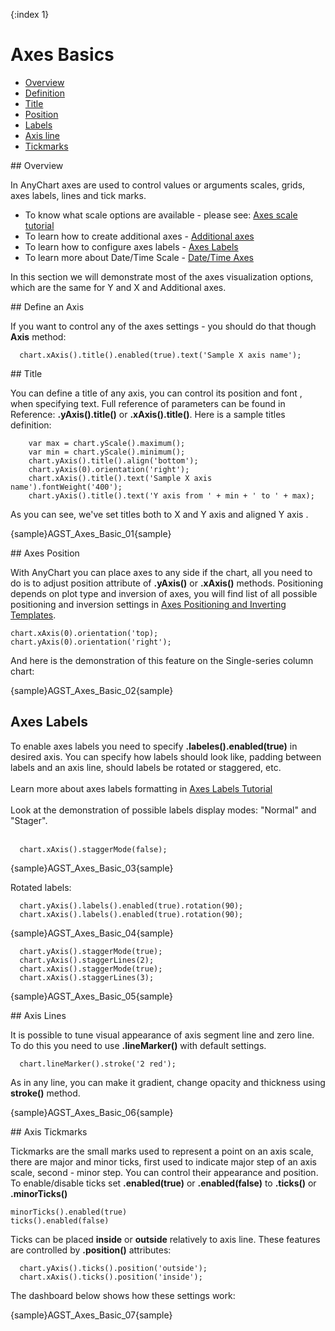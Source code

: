 {:index 1}
# Axes Basics

              
* [Overview](#overview)
* [Definition](#definition)
* [Title](#title)
* [Position](#position)
* [Labels](#labels)
* [Axis line](#axis-lines)
* [Tickmarks](#tickmarks)
<!--* [Keywords Reference](#keywords)-->

<a name="overview"/>
## Overview
   
In AnyChart axes are used to control values or arguments scales, grids, axes labels, lines and tick marks.
   
* To know what scale options are available - please see: [Axes scale tutorial](Scales)
* To learn how to create additional axes - [Additional axes](Additional-Axis)
* To learn how to configure axes labels - [Axes Labels](Axes_Labels_Formatting)
* To learn more about Date/Time Scale - [Date/Time Axes](Date_Time_Axes)

In this section we will demonstrate most of the axes visualization options, which are the same for Y and X and Additional axes.

<a name="definition"/>
## Define an Axis

If you want to control any of the axes settings - you should do that though **Axis** method:

```
  chart.xAxis().title().enabled(true).text('Sample X axis name');
```
<a name="title"/>
## Title

You can define a title of any axis, you can control its position and font <!--and use keywords-->, when specifying text. Full reference of parameters can be found in Reference: **.yAxis().title()** or **.xAxis().title()**. Here is a sample titles definition:

```
    var max = chart.yScale().maximum();
    var min = chart.yScale().minimum();
    chart.yAxis().title().align('bottom');
    chart.yAxis(0).orientation('right');
    chart.xAxis().title().text('Sample X axis name').fontWeight('400');
    chart.yAxis().title().text('Y axis from ' + min + ' to ' + max);
```

As you can see, we've set titles both to X and Y axis <!--made X axis title bold-->and aligned Y axis <!--and used {%DataPlotYMax} and %DataPlotYMin keywords-->.

<!--Full reference of available keywords is available in the end of this article: Keywords reference.

General formatting questions are answered in Text Formatting and Keywords section.

Learn how to format keywords in Number Formatting section.-->

{sample}AGST\_Axes\_Basic\_01{sample}

<a name="position"/>
## Axes Position

With AnyChart you can place axes to any side if the chart, all you need to do is to adjust position attribute of **.yAxis()** or **.xAxis()** methods. Positioning depends on plot type and inversion of axes, you will find list of all possible positioning and inversion settings in [Axes Positioning and Inverting Templates](Axes-Positioning).
```
chart.xAxis(0).orientation('top);
chart.yAxis(0).orientation('right');
```
And here is the demonstration of this feature on the Single-series column chart:

{sample}AGST\_Axes\_Basic\_02{sample}
<a name="labels"/>
## Axes Labels

To enable axes labels you need to specify **.labeles().enabled(true)** in desired axis. You can specify how labels should look like, padding between labels and an axis line, should labels be rotated or staggered, etc.
<br/><br/>
Learn more about axes labels formatting in [Axes Labels Tutorial](Axes_Labels_Tutorial)
<br/><br/>
Look at the demonstration of possible labels display modes: "Normal" and "Stager".
<br/><br/>
```
  chart.xAxis().staggerMode(false);
```
{sample}AGST\_Axes\_Basic\_03{sample}

Rotated labels:
```
  chart.yAxis().labels().enabled(true).rotation(90);
  chart.xAxis().labels().enabled(true).rotation(90);
```


{sample}AGST\_Axes\_Basic\_04{sample}

```  
  chart.yAxis().staggerMode(true);
  chart.yAxis().staggerLines(2);
  chart.xAxis().staggerMode(true);
  chart.xAxis().staggerLines(3);
```
 

{sample}AGST\_Axes\_Basic\_05{sample}


<a name="axis-lines"/>
## Axis Lines

It is possible to tune visual appearance of axis segment line and zero line. To do this you need to use **.lineMarker()** with default settings.

```
  chart.lineMarker().stroke('2 red');    
```
As in any line, you can make it gradient, change opacity and thickness using **stroke()** method. <!--[Link in need]Read more about lines in [Borders and Lines](Lines-Border-Settings):[/link]-->

{sample}AGST\_Axes\_Basic\_06{sample}

<a name="tickmarks"/>
## Axis Tickmarks

Tickmarks are the small marks used to represent a point on an axis scale, there are major and minor ticks, first used to indicate major step of an axis scale, second - minor step. You can control their appearance and position. To enable/disable ticks set **.enabled(true)** or **.enabled(false)** to **.ticks()** or **.minorTicks()**

```
minorTicks().enabled(true)
ticks().enabled(false)
```
Ticks can be placed **inside** or **outside** relatively to axis line. These features are controlled by **.position()** attributes:

```
  chart.yAxis().ticks().position('outside');
  chart.xAxis().ticks().position('inside');
```
The dashboard below shows how these settings work:

{sample}AGST\_Axes\_Basic\_07{sample}


<!--
<a name="keywords"/>
### Keywords Reference

This table list all built-in keywords that can be used in axes titles formatting.

Keyword	Description
{%DataPlotYSum}	The sum of all the points y values.
{%DataPlotXSum}	The sum of all the points x values (Scatter plot charts).
{%DataPlotBubbleSizeSum}	The sum of all the points bubble sizes (Bubble chart).
{%DataPlotYMax}	The maximal of all the points y values.
{%DataPlotYMin}	The minimal of all the points y values.
{%DataPlotXMax}	The maximal of all the points x values (Scatter plot chart).
{%DataPlotXMin}	The minimal of all the points x values (Scatter plot chart).
{%DataPlotBubbleMaxSize}	The maximal of all the points bubble sizes (Bubble chart).
{%DataPlotBubbleMinSize}	The minimal of all the points bubble sizes (Bubble chart).
{%DataPlotXAverage}	The average x value of all the points (Scatter plot charts).
{%DataPlotYAverage}	The average y value of all the points.
{%DataPlotBubbleSizeAverage}	The average bubble size of all the points (Scatter plot charts).
{%DataPlotMaxYValuePointName}	The name of the point with a maximal of all the points y values.
{%DataPlotMinYValuePointName}	The name of the point with a minimal of all the points y values.
{%DataPlotMaxYValuePointSeriesName}	The name of the series with a maximal of all the points y values.
{%DataPlotMinYValuePointSeriesName}	The name of the series with a minimal of all the points y values.
{%DataPlotMaxYSumSeriesName}	The name of the series with a maximal sum of the points y values.
{%DataPlotMinYSumSeriesName}	The name of the series with a minimal sum of the points y values.
{%DataPlotYRangeMax}	The maximal of the ranges of the points within the chart.
{%DataPlotYRangeMin}	The minimal of the ranges of the points within the chart.
{%DataPlotYRangeSum}	The sum of the ranges of the points within the chart.
{%DataPlotPointCount}	The number of the points within the chart.
{%DataPlotSeriesCount}	The number of the series within the chart.
Axis
This table list all built-in keywords that provide axis data and axis-related precalculated values.

Keyword	Description
{%AxisSum}	The sum of all values of all points in series that are bound to this axis.
{%AxisBubbleSizeSum}	The sum of all bubble sizes of all points in series that are bound to this axis.
{%AxisMax}	The maximal value of all points in series that are bound to this axis.
{%AxisMin}	The minimal value of all points in series that are bound to this axis.
{%AxisScaleMax}	The maximal scale value.
{%AxisScaleMin}	The minimal scale value.
{%AxisBubbleSizeMax}	The maximal bubble size of all points in series that are bound to this axis.
{%AxisBubbleSizeMin}	The minimal bubble size of all points in series that are bound to this axis.
{%AxisAverage}	The average value of all points in series that are bound to this axis.
{%AxisMedian}	The median value of all points in series that are bound to this axis.
{%AxisMode}	The mode value of all points in series that are bound to this axis.
{%AxisName}	The name of the axis.
 -->